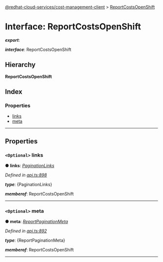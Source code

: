 [@redhat-cloud-services/cost-management-client](../README.md) > [ReportCostsOpenShift](../interfaces/reportcostsopenshift.md)

# Interface: ReportCostsOpenShift

*__export__*: 

*__interface__*: ReportCostsOpenShift

## Hierarchy

**ReportCostsOpenShift**

## Index

### Properties

* [links](reportcostsopenshift.md#links)
* [meta](reportcostsopenshift.md#meta)

---

## Properties

<a id="links"></a>

### `<Optional>` links

**● links**: *[PaginationLinks](paginationlinks.md)*

*Defined in [api.ts:898](https://github.com/rvsia/javascript-clients/blob/master/packages/cost-management/api.ts#L898)*

*__type__*: {PaginationLinks}

*__memberof__*: ReportCostsOpenShift

___
<a id="meta"></a>

### `<Optional>` meta

**● meta**: *[ReportPaginationMeta](reportpaginationmeta.md)*

*Defined in [api.ts:892](https://github.com/rvsia/javascript-clients/blob/master/packages/cost-management/api.ts#L892)*

*__type__*: {ReportPaginationMeta}

*__memberof__*: ReportCostsOpenShift

___

